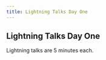 ```yaml
---
title: Lightning Talks Day One
---
```


## Lightning Talks Day One

Lightning talks are 5 minutes each.
